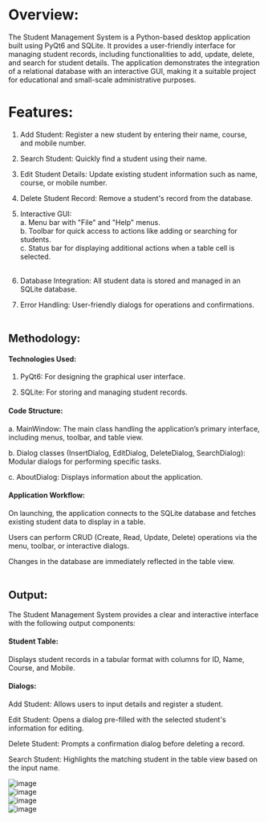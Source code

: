 # Overview:<br>
The Student Management System is a Python-based desktop application built using PyQt6 and SQLite. It provides a user-friendly interface for managing student records, including functionalities to add, update, delete, and search for student details. The application demonstrates the integration of a relational database with an interactive GUI, making it a suitable project for educational and small-scale administrative purposes.<br>

# Features:<br>
1. Add Student: Register a new student by entering their name, course, and mobile number.<br>
2. Search Student: Quickly find a student using their name.<br>
3. Edit Student Details: Update existing student information such as name, course, or mobile number.<br>
4. Delete Student Record: Remove a student's record from the database.<br>

5. Interactive GUI:<br>
a. Menu bar with "File" and "Help" menus.<br>
b. Toolbar for quick access to actions like adding or searching for students.<br>
c. Status bar for displaying additional actions when a table cell is selected.<br><br>
6. Database Integration: All student data is stored and managed in an SQLite database.<br>
7. Error Handling: User-friendly dialogs for operations and confirmations.<br><br>

## Methodology:
#### Technologies Used:

1. PyQt6: For designing the graphical user interface.

2. SQLite: For storing and managing student records.

#### Code Structure:

a. MainWindow: The main class handling the application’s primary interface, including menus, toolbar, and table view.

b. Dialog classes (InsertDialog, EditDialog, DeleteDialog, SearchDialog): Modular dialogs for performing specific tasks.

c. AboutDialog: Displays information about the application.

#### Application Workflow:

On launching, the application connects to the SQLite database and fetches existing student data to display in a table.

Users can perform CRUD (Create, Read, Update, Delete) operations via the menu, toolbar, or interactive dialogs.

Changes in the database are immediately reflected in the table view.<br><br>

## Output:
The Student Management System provides a clear and interactive interface with the following output components:

#### Student Table: 
Displays student records in a tabular format with columns for ID, Name, Course, and Mobile.

#### Dialogs:

Add Student: Allows users to input details and register a student.

Edit Student: Opens a dialog pre-filled with the selected student's information for editing.

Delete Student: Prompts a confirmation dialog before deleting a record.

Search Student: Highlights the matching student in the table view based on the input name.<br>

![image](https://github.com/user-attachments/assets/6f97fa81-614a-4b99-aa66-2b1b0873ad13)<br>
![image](https://github.com/user-attachments/assets/8346ffa4-7f67-44a7-9acf-70f884d2fc9d)<br>
![image](https://github.com/user-attachments/assets/baa93415-82ab-4f76-9d83-fafc2543b3ec)<br>
![image](https://github.com/user-attachments/assets/a28610b3-b330-4f73-a3eb-e6d131e8c0d7)<br>







